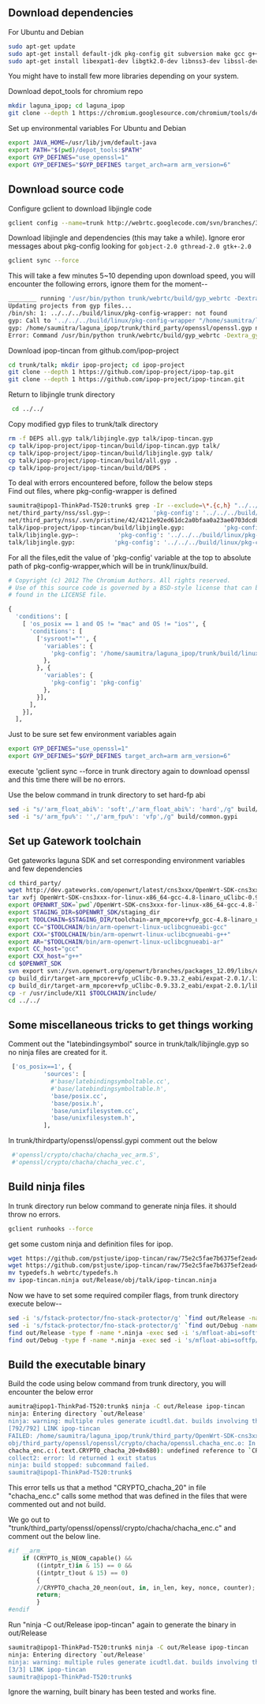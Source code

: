 ## Download dependencies  
  
For Ubuntu and Debian
  
```bash
sudo apt-get update
sudo apt-get install default-jdk pkg-config git subversion make gcc g++ python
sudo apt-get install libexpat1-dev libgtk2.0-dev libnss3-dev libssl-dev 
```  
You might have to install few more libraries depending on your system.
  
Download depot_tools for chromium repo
```bash
mkdir laguna_ipop; cd laguna_ipop
git clone --depth 1 https://chromium.googlesource.com/chromium/tools/depot_tools.git
```      
Set up environmental variables
For Ubuntu and Debian
```bash
export JAVA_HOME=/usr/lib/jvm/default-java
export PATH="$(pwd)/depot_tools:$PATH"
export GYP_DEFINES="use_openssl=1"
export GYP_DEFINES="$GYP_DEFINES target_arch=arm arm_version=6"
```  
## Download source code
Configure gclient to download libjingle code
```bash
gclient config --name=trunk http://webrtc.googlecode.com/svn/branches/3.52
```  
Download libjingle and dependencies (this may take a while). Ignore eror messages 
about pkg-config looking for `gobject-2.0 gthread-2.0 gtk+-2.0`
```bash
gclient sync --force
```  
This will take a few minutes 5~10 depending upon download speed, you will encounter the following errors, ignore them for the moment--
```bash
________ running '/usr/bin/python trunk/webrtc/build/gyp_webrtc -Dextra_gyp_flag=0' in '/home/saumitra/laguna_ipop'
Updating projects from gyp files...
/bin/sh: 1: ../../../build/linux/pkg-config-wrapper: not found
gyp: Call to '../../../build/linux/pkg-config-wrapper "/home/saumitra/laguna_ipop/trunk/arm-sysroot" "arm" --libs-only-L --libs-only-other nss' returned exit status 127.
gyp: /home/saumitra/laguna_ipop/trunk/third_party/openssl/openssl.gyp not found (cwd: /home/saumitra/laguna_ipop)
Error: Command /usr/bin/python trunk/webrtc/build/gyp_webrtc -Dextra_gyp_flag=0 returned non-zero exit status   in /home/saumitra/laguna_ipop

```    
Download ipop-tincan from github.com/ipop-project
```bash
cd trunk/talk; mkdir ipop-project; cd ipop-project
git clone --depth 1 https://github.com/ipop-project/ipop-tap.git
git clone --depth 1 https://github.com/ipop-project/ipop-tincan.git
```  
Return to libjingle trunk directory
```bash
 cd ../../
```  
Copy modified gyp files to trunk/talk directory
```bash
rm -f DEPS all.gyp talk/libjingle.gyp talk/ipop-tincan.gyp
cp talk/ipop-project/ipop-tincan/build/ipop-tincan.gyp talk/
cp talk/ipop-project/ipop-tincan/build/libjingle.gyp talk/
cp talk/ipop-project/ipop-tincan/build/all.gyp .
cp talk/ipop-project/ipop-tincan/build/DEPS .
```      
To deal with errors encountered before, follow the below steps  
Find out files, where pkg-config-wrapper is defined  
```bash
saumitra@ipop1-ThinkPad-T520:trunk$ grep -Ir --exclude=\*.{c,h} "../../../build/linux/pkg-config-wrapper" *
net/third_party/nss/ssl.gyp~:            'pkg-config': '../../../build/linux/pkg-config-wrapper "<(sysroot)" "<(target_arch)"',
net/third_party/nss/.svn/pristine/42/4212e92ed61dc2a0bfaa0a23ae0703dcd811161c.svn-base~:            'pkg-config': '../../../build/linux/pkg-config-wrapper "<(sysroot)" "<(target_arch)"',
talk/ipop-project/ipop-tincan/build/libjingle.gyp:           'pkg-config': '../../../build/linux/pkg-config-wrapper "<(sysroot)" "<(target_arch)"',
talk/libjingle.gyp~:           'pkg-config': '../../../build/linux/pkg-config-wrapper "<(sysroot)" "<(target_arch)"',
talk/libjingle.gyp:           'pkg-config': '../../../build/linux/pkg-config-wrapper "<(sysroot)" "<(target_arch)"',
```   
  
 For all the files,edit the value of 'pkg-config' variable at the top to absolute path of pkg-config-wrapper,which will be in trunk/linux/build.  
```python
# Copyright (c) 2012 The Chromium Authors. All rights reserved.
# Use of this source code is governed by a BSD-style license that can be
# found in the LICENSE file.

{
  'conditions': [
    [ 'os_posix == 1 and OS != "mac" and OS != "ios"', {
      'conditions': [
        ['sysroot!=""', {
          'variables': {
            'pkg-config': '/home/saumitra/laguna_ipop/trunk/build/linux/pkg-config-wrapper "<(sysroot)" "<(target_arch)"',
          },
        }, {
          'variables': {
            'pkg-config': 'pkg-config'
          },
        }],
      ],
    }],
  ],  
```    
  
 Just to be sure set few environment variables again  
```bash
export GYP_DEFINES="use_openssl=1"
export GYP_DEFINES="$GYP_DEFINES target_arch=arm arm_version=6" 
```  
 
execute 'gclient sync --force in trunk directory again to download openssl and this time there will be no errors. 

 Use the below command  in trunk directory to set hard-fp abi   
```bash
sed -i "s/'arm_float_abi%': 'soft',/'arm_float_abi%': 'hard',/g" build/common.gypi
sed -i "s/'arm_fpu%': '',/'arm_fpu%': 'vfp',/g" build/common.gypi
```    
## Set up Gatework toolchain  

 Get gateworks laguna SDK and set corresponding environment variables and few dependencies
```bash
cd third_party/
wget http://dev.gateworks.com/openwrt/latest/cns3xxx/OpenWrt-SDK-cns3xxx-for-linux-x86_64-gcc-4.8-linaro_uClibc-0.9.33.2.tar.bz2
tar xvfj OpenWrt-SDK-cns3xxx-for-linux-x86_64-gcc-4.8-linaro_uClibc-0.9.33.2.tar.bz2 
export OPENWRT_SDK=`pwd`/OpenWrt-SDK-cns3xxx-for-linux-x86_64-gcc-4.8-linaro_uClibc-0.9.33.2
export STAGING_DIR=$OPENWRT_SDK/staging_dir
export TOOLCHAIN=$STAGING_DIR/toolchain-arm_mpcore+vfp_gcc-4.8-linaro_uClibc-0.9.33.2_eabi
export CC="$TOOLCHAIN/bin/arm-openwrt-linux-uclibcgnueabi-gcc"
export CXX="$TOOLCHAIN/bin/arm-openwrt-linux-uclibcgnueabi-g++"
export AR="$TOOLCHAIN/bin/arm-openwrt-linux-uclibcgnueabi-ar"
export CC_host="gcc"
export CXX_host="g++"
cd $OPENWRT_SDK
svn export svn://svn.openwrt.org/openwrt/branches/packages_12.09/libs/expat package/expat; make
cp build_dir/target-arm_mpcore+vfp_uClibc-0.9.33.2_eabi/expat-2.0.1/.libs/libexpat.a $TOOLCHAIN/lib
cp build_dir/target-arm_mpcore+vfp_uClibc-0.9.33.2_eabi/expat-2.0.1/lib/*.h $TOOLCHAIN/include/
cp -r /usr/include/X11 $TOOLCHAIN/include/
cd ../../
```    
## Some miscellaneous tricks to get things working  

 Comment out the "latebindingsymbol" source in trunk/talk/libjingle.gyp so no ninja files are created for it.
```python
 ['os_posix==1', {
          'sources': [
            #'base/latebindingsymboltable.cc',
            #'base/latebindingsymboltable.h',
            'base/posix.cc',
            'base/posix.h',
            'base/unixfilesystem.cc',
            'base/unixfilesystem.h',
          ],
```  

 In trunk/thirdparty/openssl/openssl.gypi comment out the below  
```python
 #'openssl/crypto/chacha/chacha_vec_arm.S',
 #'openssl/crypto/chacha/chacha_vec.c',
```   
## Build ninja files  
 
 In trunk directory run below command to generate ninja files. it should throw no errors.
```bash
gclient runhooks --force
```  
 get some custom ninja and definition files for ipop.  
```bash
wget https://github.com/pstjuste/ipop-tincan/raw/75e2c5fae7b6375ef2ead4a93595275492a6a259/build/typedefs.h
wget https://github.com/pstjuste/ipop-tincan/raw/75e2c5fae7b6375ef2ead4a93595275492a6a259/build/ipop-tincan.ninja
mv typedefs.h webrtc/typedefs.h
mv ipop-tincan.ninja out/Release/obj/talk/ipop-tincan.ninja
```   
 Now we have to set some required compiler flags, from trunk directory execute below--
```bash
sed -i 's/fstack-protector/fno-stack-protector/g' `find out/Release -name *.ninja`
sed -i 's/fstack-protector/fno-stack-protector/g' `find out/Debug -name *.ninja`
find out/Release -type f -name *.ninja -exec sed -i 's/mfloat-abi=softfp/mfloat-abi=hard/g' {} +
find out/Debug -type f -name *.ninja -exec sed -i 's/mfloat-abi=softfp/mfloat-abi=hard/g' {} +
```   
## Build the executable binary  
 
 Build the code using below command from trunk directory, you will encounter the below error
```bash
aumitra@ipop1-ThinkPad-T520:trunk$ ninja -C out/Release ipop-tincan
ninja: Entering directory `out/Release'
ninja: warning: multiple rules generate icudtl.dat. builds involving this target will not be correct; continuing anyway
[792/792] LINK ipop-tincan
FAILED: /home/saumitra/laguna_ipop/trunk/third_party/OpenWrt-SDK-cns3xxx-for-linux-x86_64-gcc-4.8-linaro_uClibc-0.9.33.2/staging_dir/toolchain-arm_mpcore+vfp_gcc-4.8-linaro_uClibc-0.9.33.2_eabi/bin/arm-openwrt-linux-uclibcgnueabi-g++ -Wl,--fatal-warnings -Wl,-z,now -Wl,-z,relro -pthread -Wl,-z,noexecstack -fPIC -Wl,-O1 -Wl,--as-needed -Wl,--gc-sections -o ipop-tincan -Wl,--start-group obj/talk/ipop-project/ipop-tincan/src/ipop-tincan.tincan.o obj/talk/ipop-project/ipop-tincan/src/ipop-tincan.tincanconnectionmanager.o obj/talk/ipop-project/ipop-tincan/src/ipop-tincan.xmppnetwork.o obj/talk/ipop-project/ipop-tincan/src/ipop-tincan.controlleraccess.o obj/talk/ipop-project/ipop-tincan/src/ipop-tincan.tincanxmppsocket.o obj/talk/ipop-project/ipop-tincan/src/ipop-tincan.tincan_utils.o obj/talk/xmpp/ipop-tincan.jingleinfotask.o obj/third_party/openssl/libopenssl.a obj/talk/libjingle_p2p.a obj/third_party/jsoncpp/libjsoncpp.a obj/talk/libipop-tap.a obj/third_party/libsrtp/libsrtp.a obj/talk/libjingle.a  -Wl,--end-group -ldl -lrt -lexpat
obj/third_party/openssl/openssl/crypto/chacha/openssl.chacha_enc.o: In function `CRYPTO_chacha_20':
chacha_enc.c:(.text.CRYPTO_chacha_20+0x680): undefined reference to `CRYPTO_chacha_20_neon'
collect2: error: ld returned 1 exit status
ninja: build stopped: subcommand failed.
saumitra@ipop1-ThinkPad-T520:trunk$ 
```  
This error tells us that a method "CRYPTO_chacha_20" in file "chacha_enc.c" calls some method that was defined in the files that were commented out and not build.  
  
 We go out to "trunk/third_party/openssl/openssl/crypto/chacha/chacha_enc.c" and comment out the below line.  
```python
#if __arm__
	if (CRYPTO_is_NEON_capable() &&
	    ((intptr_t)in & 15) == 0 &&
	    ((intptr_t)out & 15) == 0)
		{
		//CRYPTO_chacha_20_neon(out, in, in_len, key, nonce, counter);
		return;
		}
#endif
```  
 Run "ninja -C out/Release ipop-tincan" again to generate the binary in out/Release
```bash
saumitra@ipop1-ThinkPad-T520:trunk$ ninja -C out/Release ipop-tincan
ninja: Entering directory `out/Release'
ninja: warning: multiple rules generate icudtl.dat. builds involving this target will not be correct; continuing anyway
[3/3] LINK ipop-tincan
saumitra@ipop1-ThinkPad-T520:trunk$ 
```  
Ignore the warning, built binary has been tested and works fine.